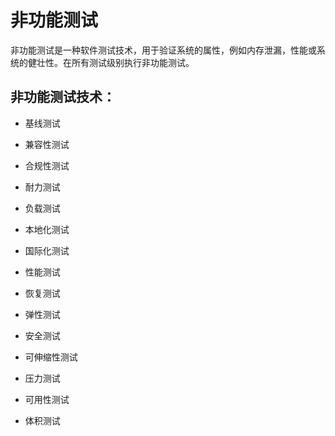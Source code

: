 # 非功能测试

非功能测试是一种软件测试技术，用于验证系统的属性，例如内存泄漏，性能或系统的健壮性。在所有测试级别执行非功能测试。

## 非功能测试技术：

* 基线测试

* 兼容性测试

* 合规性测试

* 耐力测试

* 负载测试

* 本地化测试

* 国际化测试

* 性能测试

* 恢复测试

* 弹性测试

* 安全测试

* 可伸缩性测试

* 压力测试

* 可用性测试

* 体积测试
